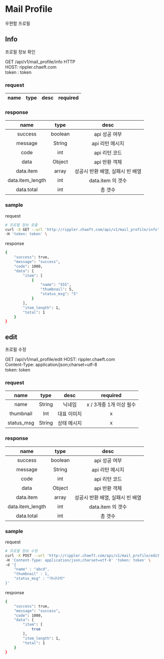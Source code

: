 # Mail Profile

우편함 프로필


## Info
 
프로필 정보 확인

GET /api/v1/mail_profile/info HTTP  
HOST: rippler.chaeft.com    
token : token

### request

|name|type|desc|required|
|:---:|:---:|:---:|:---:|

### response

|name|type|desc|
|:---:|:---:|:---:|
|success|boolean|api 성공 여부|
|message|String|api 리턴 메시지|
|code|int|api 리턴 코드|
|data|Object|api 반환 객체|
|data.item|array|성공시 반환 배열, 실패시 빈 배열|
|data.item_length|int| data.item 의 갯수 |
|data.total|int| 총 갯수 |

### sample

request  
```bash
# 프로필 정보 호출
curl -X GET --url 'http://rippler.chaeft.com/api/v1/mail_profile/info' \
-H 'token: token' \
```

response  
```bash
{
    "success": true,
    "message": "success",
    "code": 1000,
    "data": {
        "item": [
            {
                "name": "555",
                "thumbnail": 5,
                "status_msg": "5"
            }
        ],
        "item_length": 1,
        "total": 1
    }
}
```




## edit

프로필 수정

GET /api/v1/mail_profile/edit
HOST: rippler.chaeft.com    
Content-Type: application/json;charset=utf-8    
token: token

### request

|name|type|desc|required|
|:---:|:---:|:---:|:---:|
|name|String| 닉네임 |x / 3개중 1개 이상 필수|
|thumbnail|Int| 대표 이미지 |x|
|status_msg|String| 상태 메시지 |x|

### response

|name|type|desc|
|:---:|:---:|:---:|
|success|boolean|api 성공 여부|
|message|String|api 리턴 메시지|
|code|int|api 리턴 코드|
|data|Object|api 반환 객체|
|data.item|array|성공시 반환 배열, 실패시 빈 배열|
|data.item_length|int| data.item 의 갯수 |
|data.total|int| 총 갯수 |

### sample

request  
```bash
# 프로필 정보 수정
curl -X POST --url 'http://rippler.chaeft.com/api/v1/mail_profile/edit' \
-H 'Content-Type: application/json;charset=utf-8' 'token: token' \
-d '{
    "name" : "abcd",
    "thumbnail" : 1,
    "status_msg" : "가나다라"
}'
```

response  
```bash
{
    "success": true,
    "message": "success",
    "code": 1000,
    "data": {
        "item": [
            true
        ],
        "item_length": 1,
        "total": 1
    }
}
```